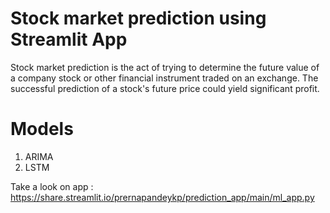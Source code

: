 # Stock market prediction using Streamlit App
Stock market prediction is the act of trying to determine the future value of a company stock or other financial instrument traded on an exchange. The successful prediction of a stock's future price could yield significant profit.
# Models
1)  ARIMA
2)  LSTM </br>

Take a look on app : https://share.streamlit.io/prernapandeykp/prediction_app/main/ml_app.py
